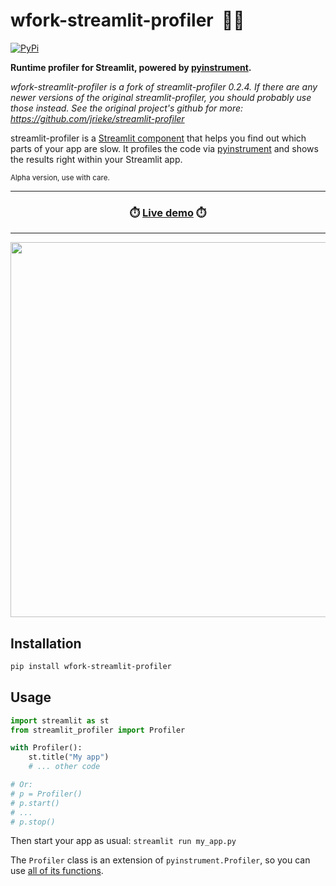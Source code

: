 # wfork-streamlit-profiler &nbsp;🏄🏼

[![PyPi](https://img.shields.io/pypi/v/wfork-streamlit-profiler)](https://pypi.org/project/wfork-streamlit-profiler/)

**Runtime profiler for Streamlit, powered by [pyinstrument](https://github.com/joerick/pyinstrument).**

*wfork-streamlit-profiler is a fork of streamlit-profiler 0.2.4. If there are any newer versions of the original streamlit-profiler, you should probably use those instead. See the original project's github for more: https://github.com/jrieke/streamlit-profiler*

streamlit-profiler is a [Streamlit component](https://streamlit.io/components) that
helps you find out which parts of your app are slow. It profiles the code via
[pyinstrument](https://github.com/joerick/pyinstrument) and shows the results right
within your Streamlit app.

<sup>Alpha version, use with care.</sup>

---

<h3 align="center">
  ⏱️ <a href="https://share.streamlit.io/jrieke/streamlit-profiler/main/examples/basic.py">Live demo</a> ⏱️
</h3>

---

<p align="center">
    <a href="https://share.streamlit.io/jrieke/streamlit-profiler/main/examples/basic.py"><img src="images/demo.png" width=600></a>
</p>

## Installation

```bash
pip install wfork-streamlit-profiler
```

## Usage

```python
import streamlit as st
from streamlit_profiler import Profiler

with Profiler():
    st.title("My app")
    # ... other code

# Or:
# p = Profiler()
# p.start()
# ...
# p.stop()
```

Then start your app as usual: `streamlit run my_app.py`

The `Profiler` class is an extension of `pyinstrument.Profiler`, so you can use
[all of its functions](https://pyinstrument.readthedocs.io/en/latest/reference.html#pyinstrument.Profiler).
